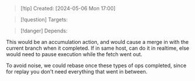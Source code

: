 
>[!tip] Created: [2024-05-06 Mon 17:00]

>[!question] Targets: 

>[!danger] Depends: 

This would be an accumulation action, and would cause a merge in with the current branch when it completed.  If in same host, can do it in realtime, else would need to pause execution while the fetch went out.

To avoid noise, we could rebase once these types of ops completed, since for replay you don't need everything that went in between.
